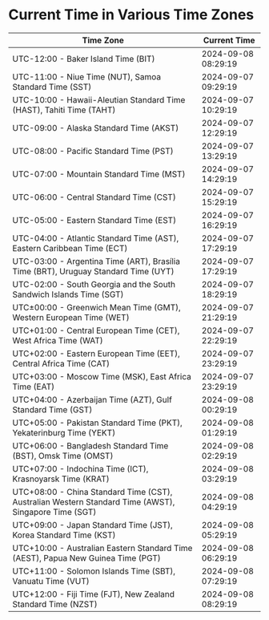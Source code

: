 # Current Time in Various Time Zones

| Time Zone | Current Time |
|-----------|--------------|
| UTC-12:00 - Baker Island Time (BIT) | 2024-09-08 08:29:19 |
| UTC-11:00 - Niue Time (NUT), Samoa Standard Time (SST) | 2024-09-07 09:29:19 |
| UTC-10:00 - Hawaii-Aleutian Standard Time (HAST), Tahiti Time (TAHT) | 2024-09-07 10:29:19 |
| UTC-09:00 - Alaska Standard Time (AKST) | 2024-09-07 12:29:19 |
| UTC-08:00 - Pacific Standard Time (PST) | 2024-09-07 13:29:19 |
| UTC-07:00 - Mountain Standard Time (MST) | 2024-09-07 14:29:19 |
| UTC-06:00 - Central Standard Time (CST) | 2024-09-07 15:29:19 |
| UTC-05:00 - Eastern Standard Time (EST) | 2024-09-07 16:29:19 |
| UTC-04:00 - Atlantic Standard Time (AST), Eastern Caribbean Time (ECT) | 2024-09-07 17:29:19 |
| UTC-03:00 - Argentina Time (ART), Brasília Time (BRT), Uruguay Standard Time (UYT) | 2024-09-07 17:29:19 |
| UTC-02:00 - South Georgia and the South Sandwich Islands Time (SGT) | 2024-09-07 18:29:19 |
| UTC±00:00 - Greenwich Mean Time (GMT), Western European Time (WET) | 2024-09-07 21:29:19 |
| UTC+01:00 - Central European Time (CET), West Africa Time (WAT) | 2024-09-07 22:29:19 |
| UTC+02:00 - Eastern European Time (EET), Central Africa Time (CAT) | 2024-09-07 23:29:19 |
| UTC+03:00 - Moscow Time (MSK), East Africa Time (EAT) | 2024-09-07 23:29:19 |
| UTC+04:00 - Azerbaijan Time (AZT), Gulf Standard Time (GST) | 2024-09-08 00:29:19 |
| UTC+05:00 - Pakistan Standard Time (PKT), Yekaterinburg Time (YEKT) | 2024-09-08 01:29:19 |
| UTC+06:00 - Bangladesh Standard Time (BST), Omsk Time (OMST) | 2024-09-08 02:29:19 |
| UTC+07:00 - Indochina Time (ICT), Krasnoyarsk Time (KRAT) | 2024-09-08 03:29:19 |
| UTC+08:00 - China Standard Time (CST), Australian Western Standard Time (AWST), Singapore Time (SGT) | 2024-09-08 04:29:19 |
| UTC+09:00 - Japan Standard Time (JST), Korea Standard Time (KST) | 2024-09-08 05:29:19 |
| UTC+10:00 - Australian Eastern Standard Time (AEST), Papua New Guinea Time (PGT) | 2024-09-08 06:29:19 |
| UTC+11:00 - Solomon Islands Time (SBT), Vanuatu Time (VUT) | 2024-09-08 07:29:19 |
| UTC+12:00 - Fiji Time (FJT), New Zealand Standard Time (NZST) | 2024-09-08 08:29:19 |
